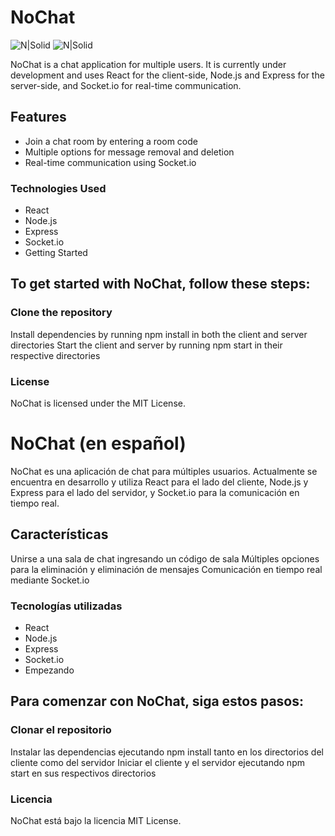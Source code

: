 # NoChat

  ![N|Solid](https://img.shields.io/badge/React-20232A?style=for-the-badge&logo=react&logoColor=61DAFB)
  ![N|Solid](https://img.shields.io/badge/Node.js-43853D?style=for-the-badge&logo=node.js&logoColor=white)
  


NoChat is a chat application for multiple users. It is currently under development and uses React for the client-side, Node.js and Express for the server-side, and Socket.io for real-time communication.

## Features
 - Join a chat room by entering a room code
 - Multiple options for message removal and deletion
 - Real-time communication using Socket.io
 

### Technologies Used
 - React
 - Node.js
 - Express
 - Socket.io
 - Getting Started
 

## To get started with NoChat, follow these steps:

### Clone the repository
Install dependencies by running npm install in both the client and server directories
Start the client and server by running npm start in their respective directories

### License
NoChat is licensed under the MIT License.

# NoChat (en español)
NoChat es una aplicación de chat para múltiples usuarios. Actualmente se encuentra en desarrollo y utiliza React para el lado del cliente, Node.js y Express para el lado del servidor, y Socket.io para la comunicación en tiempo real.

## Características
Unirse a una sala de chat ingresando un código de sala
Múltiples opciones para la eliminación y eliminación de mensajes
Comunicación en tiempo real mediante Socket.io
### Tecnologías utilizadas
 - React
 - Node.js
 - Express
 - Socket.io
 - Empezando

## Para comenzar con NoChat, siga estos pasos:

### Clonar el repositorio
Instalar las dependencias ejecutando npm install tanto en los directorios del cliente como del servidor
Iniciar el cliente y el servidor ejecutando npm start en sus respectivos directorios

### Licencia
NoChat está bajo la licencia MIT License.
